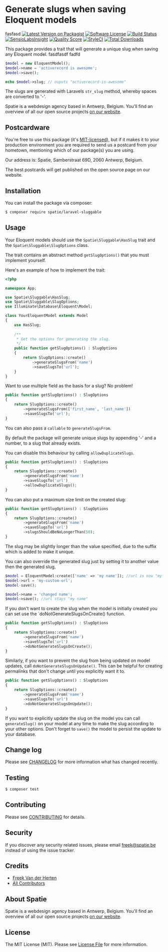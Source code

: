 # Generate slugs when saving Eloquent models
fasfasd
[![Latest Version on Packagist](https://img.shields.io/packagist/v/spatie/laravel-sluggable.svg?style=flat-square)](https://packagist.org/packages/spatie/laravel-sluggable)
[![Software License](https://img.shields.io/badge/license-MIT-brightgreen.svg?style=flat-square)](LICENSE.md)
[![Build Status](https://img.shields.io/travis/spatie/laravel-sluggable/master.svg?style=flat-square)](https://travis-ci.org/spatie/laravel-sluggable)
[![SensioLabsInsight](https://img.shields.io/sensiolabs/i/a56f8c11-331f-4d3c-8724-77f55969f2f7.svg?style=flat-square)](https://insight.sensiolabs.com/projects/a56f8c11-331f-4d3c-8724-77f55969f2f7)
[![Quality Score](https://img.shields.io/scrutinizer/g/spatie/laravel-sluggable.svg?style=flat-square)](https://scrutinizer-ci.com/g/spatie/laravel-sluggable)
[![StyleCI](https://styleci.io/repos/48512561/shield?branch=master)](https://styleci.io/repos/48512561)
[![Total Downloads](https://img.shields.io/packagist/dt/spatie/laravel-sluggable.svg?style=flat-square)](https://packagist.org/packages/spatie/laravel-sluggable)

This package provides a trait that will generate a unique slug when saving any Eloquent model. 
fasdfasdf
fadfd

```php
$model = new EloquentModel();
$model->name = 'activerecord is awesome';
$model->save();

echo $model->slug; // ouputs "activerecord-is-awesome"
```

The slugs are generated with Laravels `str_slug` method, whereby spaces are converted to '-'.

Spatie is a webdesign agency based in Antwerp, Belgium. You'll find an overview of all our open source projects [on our website](https://spatie.be/opensource).

## Postcardware

You're free to use this package (it's [MIT-licensed](LICENSE.md)), but if it makes it to your production environment you are required to send us a postcard from your hometown, mentioning which of our package(s) you are using.

Our address is: Spatie, Samberstraat 69D, 2060 Antwerp, Belgium.

The best postcards will get published on the open source page on our website.

## Installation

You can install the package via composer:
``` bash
$ composer require spatie/laravel-sluggable
```

## Usage

Your Eloquent models should use the `Spatie\Sluggable\HasSlug` trait and the `Spatie\Sluggable\SlugOptions` class.

The trait contains an abstract method `getSlugOptions()` that you must implement yourself. 

Here's an example of how to implement the trait:

```php
<?php

namespace App;

use Spatie\Sluggable\HasSlug;
use Spatie\Sluggable\SlugOptions;
use Illuminate\Database\Eloquent\Model;

class YourEloquentModel extends Model
{
    use HasSlug;
    
    /**
     * Get the options for generating the slug.
     */
    public function getSlugOptions() : SlugOptions
    {
        return SlugOptions::create()
            ->generateSlugsFrom('name')
            ->saveSlugsTo('url');
    }
}
```

Want to use multiple field as the basis for a slug? No problem!

```php
public function getSlugOptions() : SlugOptions
{
    return SlugOptions::create()
        ->generateSlugsFrom(['first_name', 'last_name'])
        ->saveSlugsTo('url');
}
```

You can also pass a `callable` to `generateSlugsFrom`.


By default the package will generate unique slugs by appending '-' and a number, to a slug that already exists.

You can disable this behaviour by calling `allowDuplicateSlugs`.

```php
public function getSlugOptions() : SlugOptions
{
    return SlugOptions::create()
        ->generateSlugsFrom('name')
        ->saveSlugsTo('url')
        ->allowDuplicateSlugs();
}
```

You can also put a maximum size limit on the created slug:

```php
public function getSlugOptions() : SlugOptions
{
    return SlugOptions::create()
        ->generateSlugsFrom('name')
        ->saveSlugsTo('url')
        ->slugsShouldBeNoLongerThan(50);
}
```

The slug may be slightly longer than the value specified, due to the suffix which is added to make it unique.

You can also override the generated slug just by setting it to another value then the generated slug.
```php
$model = EloquentModel:create(['name' => 'my name']); //url is now "my-name"; 
$model->url = 'my-custom-url';
$model-save();

$model->name = 'changed name';
$model->save(); //url stays "my name"
```

If you don't want to create the slug when the model is initially created you can set use the `doNotGenerateSlugsOnCreate() function.

```php
public function getSlugOptions() : SlugOptions
{
    return SlugOptions::create()
        ->generateSlugsFrom('name')
        ->saveSlugsTo('url')
        ->doNotGenerateSlugsOnCreate();
}
```

Similarly, if you want to prevent the slug from being updated on model updates, call `doNotGenerateSlugsOnUpdate()`. This can be helpful for creating permalinks that don't change until you explicitly want it to.

```php
public function getSlugOptions() : SlugOptions
{
    return SlugOptions::create()
        ->generateSlugsFrom('name')
        ->saveSlugsTo('url')
        ->doNotGenerateSlugsOnUpdate();
}
```

If you want to explicitly update the slug on the model you can call `generateSlug()` on your model at any time to make the slug according to your other options. Don't forget to `save()` the model to persist the update to your database.

## Change log

Please see [CHANGELOG](CHANGELOG.md) for more information what has changed recently.

## Testing

``` bash
$ composer test
```

## Contributing

Please see [CONTRIBUTING](CONTRIBUTING.md) for details.

## Security

If you discover any security related issues, please email freek@spatie.be instead of using the issue tracker.

## Credits

- [Freek Van der Herten](https://github.com/freekmurze)
- [All Contributors](../../contributors)

## About Spatie
Spatie is a webdesign agency based in Antwerp, Belgium. You'll find an overview of all our open source projects [on our website](https://spatie.be/opensource).

## License

The MIT License (MIT). Please see [License File](LICENSE.md) for more information.

